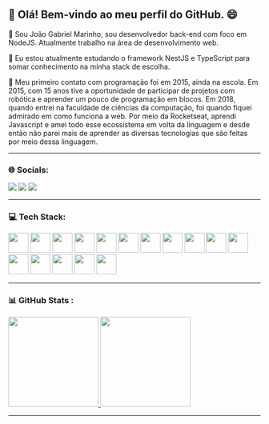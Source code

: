 ## 👋 Olá! Bem-vindo ao meu perfil do GitHub. :smile:

👦 Sou João Gabriel Marinho, sou desenvolvedor back-end com foco em NodeJS. Atualmente trabalho na área de desenvolvimento web.

📘 Eu estou atualmente estudando o framework NestJS e TypeScript para somar conhecimento na minha stack de escolha.

💬 Meu primeiro contato com programação foi em 2015, ainda na escola. Em 2015, com 15 anos tive a oportunidade de participar de projetos com robótica e aprender um pouco de programação em blocos. Em 2018, quando entrei na faculdade de ciências da computação, foi quando fiquei admirado em como funciona a web. Por meio da Rocketseat, aprendi Javascript e amei todo esse ecossistema em volta da linguagem e desde então não parei mais de aprender as diversas tecnologias que são feitas por meio dessa linguagem.

<hr>

### 🌐 Socials:

<div>
<a href="https://instagram.com/jgabriel.marinho" target="_blank"><img src="https://img.shields.io/badge/-Instagram-%23E4405F?style=for-the-badge&logo=instagram&logoColor=white" target="_blank"></a>
<a href="https://www.linkedin.com/in/jgabrielm" target="_blank"><img src="https://img.shields.io/badge/-LinkedIn-%230077B5?style=for-the-badge&logo=linkedin&logoColor=white" target="_blank"></a>
<a href="https://dev.to/ogaba" target="_blank"><img src="https://img.shields.io/badge/dev.to-0A0A0A?style=for-the-badge&logo=devdotto&logoColor=white" target="_blank"></a>
</div>

<hr>

### 💻 Tech Stack:

<!-- width="40" height="40" -->

<img src="https://cdn.jsdelivr.net/gh/devicons/devicon/icons/javascript/javascript-original.svg" width="40" height="40"/> <img src="https://cdn.jsdelivr.net/gh/devicons/devicon/icons/typescript/typescript-original.svg" width="40" height="40"/> <img src="https://cdn.jsdelivr.net/gh/devicons/devicon/icons/nodejs/nodejs-original.svg" width="40" height="40"/> <img src="https://cdn.jsdelivr.net/gh/devicons/devicon/icons/mongodb/mongodb-original-wordmark.svg" width="40" height="40"/> <img src="https://cdn.jsdelivr.net/gh/devicons/devicon/icons/express/express-original-wordmark.svg" width="40" height="40"/> <img src="https://cdn.jsdelivr.net/gh/devicons/devicon/icons/mysql/mysql-original-wordmark.svg" width="40" height="40"/> <img src="https://cdn.jsdelivr.net/gh/devicons/devicon/icons/postgresql/postgresql-original-wordmark.svg" width="40" height="40"/> <img src="https://cdn.jsdelivr.net/gh/devicons/devicon/icons/docker/docker-original-wordmark.svg" width="40" height="40"/> <img src="https://cdn.jsdelivr.net/gh/devicons/devicon/icons/html5/html5-original-wordmark.svg" width="40" height="40"/>
<img src="https://cdn.jsdelivr.net/gh/devicons/devicon/icons/css3/css3-original-wordmark.svg" width="40" height="40"/> <img src="https://cdn.jsdelivr.net/gh/devicons/devicon/icons/jest/jest-plain.svg" width="40" height="40"/> <img src="https://cdn.jsdelivr.net/gh/devicons/devicon/icons/nestjs/nestjs-plain.svg" width="40" height="40"/> <img src="https://cdn.jsdelivr.net/gh/devicons/devicon/icons/php/php-original.svg" width="40" height="40"/> <img src="https://cdn.jsdelivr.net/gh/devicons/devicon/icons/laravel/laravel-plain-wordmark.svg" width="40" height="40"/> <img src="https://cdn.jsdelivr.net/gh/devicons/devicon/icons/denojs/denojs-original-wordmark.svg" width="40" height="40"/> <img src="https://cdn.jsdelivr.net/gh/devicons/devicon/icons/git/git-original.svg" width="40" height="40"/>

<hr>

### 📊 GitHub Stats :

<div>
<a href="https://github.com/JGabriel12">
<img height="180em" src="https://github-readme-stats.vercel.app/api/top-langs/?username=JGabriel12&layout=compact&langs_count=7&theme=dracula"/>
<img height="180em" src="https://github-readme-stats.vercel.app/api?username=JGabriel12&show_icons=true&theme=dracula&include_all_commits=true&count_private=true"/>
</div>

<hr>
